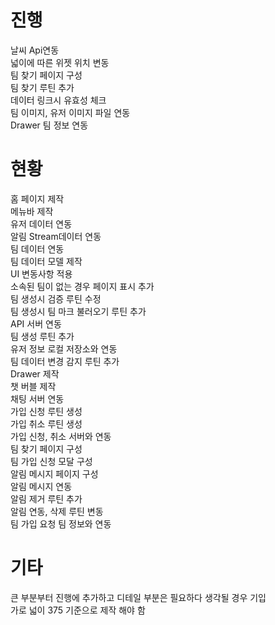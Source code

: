 # 진행  

날씨 Api연동  
넓이에 따른 위젯 위치 변동  
팀 찾기 페이지 구성  
팀 찾기 루틴 추가  
데이터 링크시 유효성 체크  
팀 이미지, 유저 이미지 파일 연동  
Drawer 팀 정보 연동  

# 현황  

홈 페이지 제작  
메뉴바 제작  
유저 데이터 연동  
알림 Stream데이터 연동  
팀 데이터 연동  
팀 데이터 모델 제작  
UI 변동사항 적용  
소속된 팀이 없는 경우 페이지 표시 추가  
팀 생성시 검증 루틴 수정  
팀 생성시 팀 마크 불러오기 루틴 추가  
API 서버 연동  
팀 생성 루틴 추가  
유저 정보 로컬 저장소와 연동  
팀 데이터 변경 감지 루틴 추가  
Drawer 제작  
챗 버블 제작  
채팅 서버 연동  
가입 신청 루틴 생성  
가입 취소 루틴 생성  
가입 신청, 취소 서버와 연동  
팀 찾기 페이지 구성  
팀 가입 신청 모달 구성  
알림 메시지 페이지 구성  
알림 메시지 연동  
알림 제거 루틴 추가  
알림 연동, 삭제 루틴 변동  
팀 가입 요청 팀 정보와 연동  

# 기타
큰 부분부터 진행에 추가하고 디테일 부분은 필요하다 생각될 경우 기입  
가로 넓이 375 기준으로 제작 해야 함  